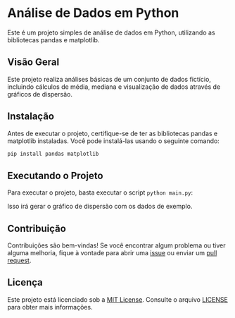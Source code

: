 # Análise de Dados em Python

Este é um projeto simples de análise de dados em Python, utilizando as bibliotecas pandas e matplotlib.

## Visão Geral

Este projeto realiza análises básicas de um conjunto de dados fictício, incluindo cálculos de média, mediana e visualização de dados através de gráficos de dispersão.

## Instalação

Antes de executar o projeto, certifique-se de ter as bibliotecas pandas e matplotlib instaladas. Você pode instalá-las usando o seguinte comando:

```bash
pip install pandas matplotlib
```

## Executando o Projeto

Para executar o projeto, basta executar o script `python main.py`:

Isso irá gerar o gráfico de dispersão com os dados de exemplo.

## Contribuição

Contribuições são bem-vindas! Se você encontrar algum problema ou tiver alguma melhoria, fique à vontade para abrir uma [issue](https://github.com/manuggetts/analise-dados-python/issues) ou enviar um [pull request](https://github.com/manuggetts/analise-dados-python/pulls).

## Licença

Este projeto está licenciado sob a [MIT License](LICENSE). Consulte o arquivo [LICENSE](LICENSE) para obter mais informações.

